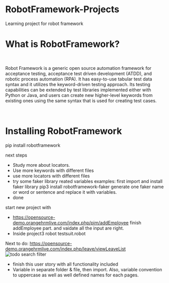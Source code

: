 # RobotFramework-Projects
Learning project for robot framework

<h1>What is RobotFramework?</h1><br>
<p>Robot Framework is a generic open source automation framework for acceptance testing, acceptance test driven development (ATDD), and robotic process automation (RPA). It has easy-to-use tabular test data syntax and it utilizes the keyword-driven testing approach. Its testing capabilities can be extended by test libraries implemented either with Python or Java, and users can create new higher-level keywords from existing ones using the same syntax that is used for creating test cases.</p><br>

<h1>Installing RobotFramework</h1>
pip install robotframework


next steps
- Study more about locators.
- Use more keywords with different files
- use more locators with different files
- try some faker library reated variables
examples:
first import and install faker library
pip3 install robotframework-faker
generate one faker name or word or sentence and replace it with variables.
- done 

start new project with  
- https://opensource-demo.orangehrmlive.com/index.php/pim/addEmployee
finish addEmployee part. and vaidate all the input are right.
- Inside project3 robot testsuit.robot

Next to do: https://opensource-demo.orangehrmlive.com/index.php/leave/viewLeaveList
<img src="https://i.ibb.co/qxWcm6J/Screen-Shot-2021-01-31-at-18-37-49.png" alt="todo search filter">
- finish this user story with all functionality included
- Variable in separate folder & file, then import. Also, variable convention to uppercase as well as well defined names for each pages.